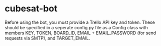 # cubesat-bot
Before using the bot, you must provide a Trello API key and token. These should be specified in a seperate config.py file as a Config class with members KEY, TOKEN, BOARD_ID, EMAIL + EMAIL_PASSWORD (for send requests via SMTP), and TARGET_EMAIL.